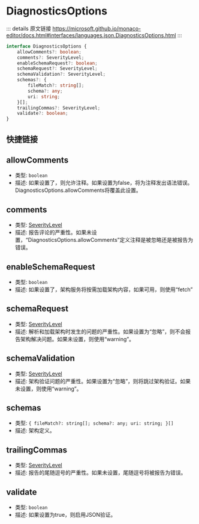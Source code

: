 # DiagnosticsOptions
        
::: details 原文链接
https://microsoft.github.io/monaco-editor/docs.html#interfaces/languages.json.DiagnosticsOptions.html
:::

```ts
interface DiagnosticsOptions {
    allowComments?: boolean;
    comments?: SeverityLevel;
    enableSchemaRequest?: boolean;
    schemaRequest?: SeverityLevel;
    schemaValidation?: SeverityLevel;
    schemas?: {
        fileMatch?: string[];
        schema?: any;
        uri: string;
    }[];
    trailingCommas?: SeverityLevel;
    validate?: boolean;
}
```

## 快捷链接
<script setup>
const data = [
  { icon: "P", link: "allowComments" },
  { icon: "P", link: "comments" },
  { icon: "P", link: "enableSchemaRequest" },
  { icon: "P", link: "schemaRequest" },
  { icon: "P", link: "schemaValidation" },
  { icon: "P", link: "schemas" },
  { icon: "P", link: "trailingCommas" },
  { icon: "P", link: "validate" },
];

</script>

<dataItems :data="data" />

## allowComments
- 类型: `boolean`
- 描述: 如果设置了，则允许注释。如果设置为false，将为注释发出语法错误。DiagnosticsOptions.allowComments将覆盖此设置。

## comments
- 类型: [SeverityLevel](/api/languages/json/SeverityLevel.md)
- 描述: 报告评论的严重性。如果未设置，“DiagnosticsOptions.allowComments”定义注释是被忽略还是被报告为错误。


## enableSchemaRequest
- 类型: `boolean`
- 描述: 如果设置了，架构服务将按需加载架构内容，如果可用，则使用“fetch”


## schemaRequest
- 类型: [SeverityLevel](/api/languages/json/SeverityLevel.md)
- 描述: 解析和加载架构时发生的问题的严重性。如果设置为“忽略”，则不会报告架构解决问题。如果未设置，则使用“warning”。

## schemaValidation
- 类型: [SeverityLevel](/api/languages/json/SeverityLevel.md)
- 描述: 架构验证问题的严重性。如果设置为“忽略”，则将跳过架构验证。如果未设置，则使用“warning”。


## schemas
- 类型: `{ fileMatch?: string[]; schema?: any; uri: string; }[]`
- 描述: 架构定义。


## trailingCommas
- 类型: [SeverityLevel](/api/languages/json/SeverityLevel.md)
- 描述: 报告的尾随逗号的严重性。如果未设置，尾随逗号将被报告为错误。


## validate
- 类型: `boolean`
- 描述: 如果设置为true，则启用JSON验证。


